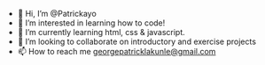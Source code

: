 - 👋 Hi, I’m @Patrickayo
- 👀 I’m interested in learning how to code!
- 🌱 I’m currently learning html, css & javascript.
- 💞️ I’m looking to collaborate on introductory and exercise projects
- 📫 How to reach me georgepatricklakunle@gmail.com

<!---
Patrickayo/Patrickayo is a ✨ special ✨ repository because its `README.md` (this file) appears on your GitHub profile.
You can click the Preview link to take a look at your changes.
--->
